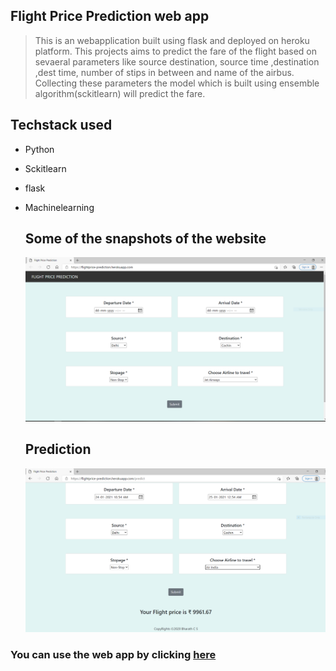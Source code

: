 ## Flight Price Prediction web app 

> This is an webapplication built using flask and deployed on heroku platform. This projects aims to predict the fare of the flight based on sevaeral parameters like source destination, source time ,destination ,dest time, number of stips in between and name of the airbus. Collecting these parameters the model which is built using ensemble algorithm(sckitlearn) will predict the fare.

## Techstack used
* Python
* Sckitlearn
* flask
* Machinelearning
  

  ## Some of the snapshots of the website

  ![](flight1.PNG)

  ## Prediction

  ![](flight2.PNG)

### You can use the web app by clicking [here](https://flightprice-prediction.herokuapp.com/)